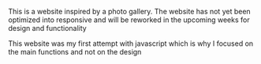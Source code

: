 This is a website inspired by a photo gallery. 
The website has not yet been optimized into responsive and will be reworked in the upcoming weeks for design and functionality

This website was my first attempt with javascript which is why I focused on the main functions and not on the design
